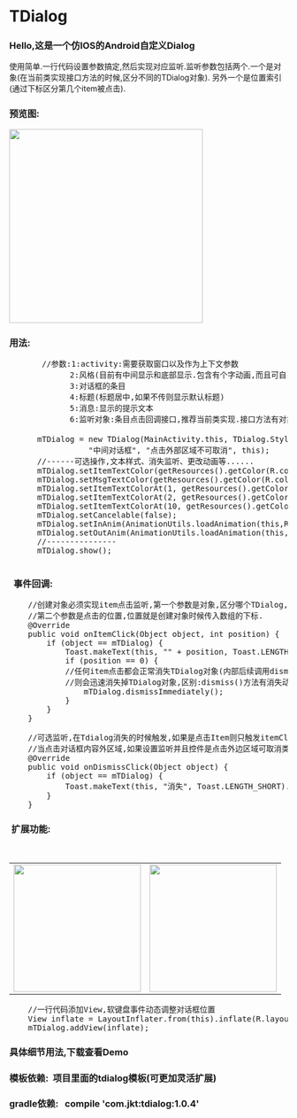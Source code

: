 # TDialog
###  Hello,这是一个仿IOS的Android自定义Dialog
  使用简单.一行代码设置参数搞定,然后实现对应监听.监听参数包括两个.一个是对象(在当前类实现接口方法的时候,区分不同的TDialog对象).
  另外一个是位置索引(通过下标区分第几个item被点击).<br>
###  预览图:
  <img width="350"  src="https://github.com/HoldMyOwn/TDialog/blob/master/preview/all.gif" /><br>
###  用法:
<pre>
       //参数:1:activity:需要获取窗口以及作为上下文参数
             2:风格(目前有中间显示和底部显示.包含有个字动画,而且可自己设定)
             3:对话框的条目
             4:标题(标题居中,如果不传则显示默认标题)
             5:消息:显示的提示文本
             6:监听对象:条目点击回调接口,推荐当前类实现.接口方法有对象参数可以识别是哪个TDialog.

      mTDialog = new TDialog(MainActivity.this, TDialog.Style.Center, {"取消", "确认"},
                 "中间对话框", "点击外部区域不可取消", this);
      //------可选操作,文本样式、消失监听、更改动画等......
      mTDialog.setItemTextColor(getResources().getColor(R.color.bgColor_overlay));
      mTDialog.setMsgTextColor(getResources().getColor(R.color.colorAccent));
      mTDialog.setItemTextColorAt(1, getResources().getColor(R.color.colorPrimary));
      mTDialog.setItemTextColorAt(2, getResources().getColor(R.color.colorAccent));
      mTDialog.setItemTextColorAt(10, getResources().getColor(R.color.colorAccent));
      mTDialog.setCancelable(false);
      mTDialog.setInAnim(AnimationUtils.loadAnimation(this,R.anim.slide_in_bottom1));
      mTDialog.setOutAnim(AnimationUtils.loadAnimation(this,R.anim.slide_out_bottom1))
      //---------------
      mTDialog.show();
 </pre>
###   事件回调:
<pre>
    //创建对象必须实现item点击监听,第一个参数是对象,区分哪个TDialog,
    //第二个参数是点击的位置,位置就是创建对象时候传入数组的下标.
    @Override
    public void onItemClick(Object object, int position) {
        if (object == mTDialog) {
            Toast.makeText(this, "" + position, Toast.LENGTH_SHORT).show();
            if (position == 0) {
            //任何item点击都会正常消失TDialog对象(内部后续调用dismiss方法),dismissImmediately方法
            //则会迅速消失掉TDialog对象,区别:dismiss()方法有消失动画,动画完毕之后真正消失
                mTDialog.dismissImmediately();
            }
        }
    }

    //可选监听,在Tdialog消失的时候触发,如果是点击Item则只触发itemClick回调,不会触发消失回调
    //当点击对话框内容外区域,如果设置监听并且控件是点击外边区域可取消类型.那么触发回调.
    @Override
    public void onDismissClick(Object object) {
        if (object == mTDialog) {
            Toast.makeText(this, "消失", Toast.LENGTH_SHORT).show();
        }
    }
</pre>
###  扩展功能: </br>
<table >
    <tr>
        <td><img width="230" src="https://github.com/HoldMyOwn/TDialog/blob/master/preview/a.jpg"/></td>
        <td><img width="230" src="https://github.com/HoldMyOwn/TDialog/blob/master/preview/b.jpg"/></td>
    </tr>
</table>
<pre>
    //一行代码添加View,软键盘事件动态调整对话框位置
    View inflate = LayoutInflater.from(this).inflate(R.layout.alertext_from, null);
    mTDialog.addView(inflate);
</pre>

###   具体细节用法,下载查看Demo
###   模板依赖:&nbsp;&nbsp;项目里面的tdialog模板(可更加灵活扩展)
###   gradle依赖:&nbsp;&nbsp;&nbsp;compile&nbsp;'com.jkt:tdialog:1.0.4'

